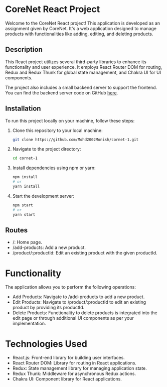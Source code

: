# CoreNet React Project

Welcome to the CoreNet React project! This application is developed as an assignment given by CoreNet. It's a web application designed to manage products with functionalities like adding, editing, and deleting products.

## Description

This React project utilizes several third-party libraries to enhance its functionality and user experience. It employs React Router DOM for routing, Redux and Redux Thunk for global state management, and Chakra UI for UI components.

The project also includes a small backend server to support the frontend. You can find the backend server code on GitHub [here](https://github.com/Mohd2002Monish/cornet-1).

## Installation

To run this project locally on your machine, follow these steps:

1. Clone this repository to your local machine:

   ```bash
   git clone https://github.com/Mohd2002Monish/cornet-1.git

2. Navigate to the project directory:

   ```bash
   cd cornet-1

3. Install dependencies using npm or yarn:
   ```bash
   npm install
   # or
   yarn install

4. Start the development server:
   
   ```bash 
   npm start
   # or
   yarn start

## Routes
* /: Home page.
* /add-products: Add a new product.
* /product/:productId: Edit an existing product with the given productId.
# Functionality
The application allows you to perform the following operations:

* Add Products: Navigate to /add-products to add a new product.
* Edit Products: Navigate to /product/:productId to edit an existing product by providing its productId.
* Delete Products: Functionality to delete products is integrated into the edit page or through additional UI components as per your implementation.
# Technologies Used
* React.js: Front-end library for building user interfaces.
* React Router DOM: Library for routing in React applications.
* Redux: State management library for managing application state.
* Redux Thunk: Middleware for asynchronous Redux actions.
* Chakra UI: Component library for React applications.
